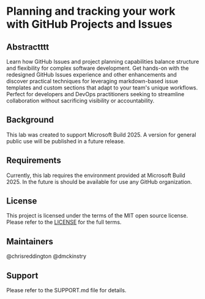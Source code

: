 # Planning and tracking your work with GitHub Projects and Issues

## Abstractttt

Learn how GitHub Issues and project planning capabilities balance structure and flexibility for complex software development. Get hands-on with the redesigned GitHub Issues experience and other enhancements and discover practical techniques for leveraging markdown-based issue templates and custom sections that adapt to your team's unique workflows. Perfect for developers and DevOps practitioners seeking to streamline collaboration without sacrificing visibility or accountability.

## Background 

This lab was created to support Microsoft Build 2025. A version for general public use will be published in a future release.

## Requirements

Currently, this lab requires the environment provided at Microsoft Build 2025.  In the future is should be available for use any GitHub organization.

## License 

This project is licensed under the terms of the MIT open source license. Please refer to the [LICENSE](./LICENSE) for the full terms.

## Maintainers 

@chrisreddington @dmckinstry

## Support

Please refer to the SUPPORT.md file for details.
